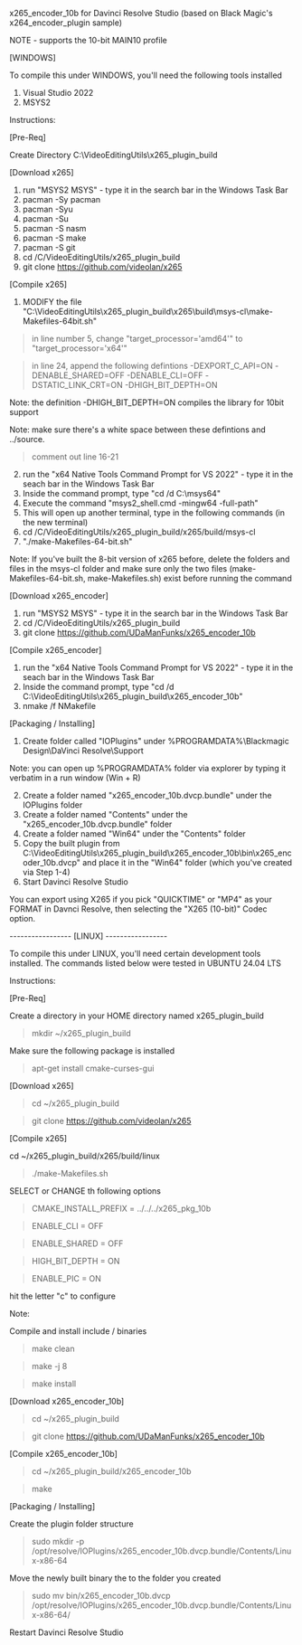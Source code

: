 x265_encoder_10b for Davinci Resolve Studio (based on Black Magic's x264_encoder_plugin sample)

NOTE - supports the 10-bit MAIN10 profile

[WINDOWS]

To compile this under WINDOWS, you'll need the following tools installed

1) Visual Studio 2022
2) MSYS2

Instructions:

[Pre-Req]

Create Directory C:\VideoEditingUtils\x265_plugin_build

[Download x265]

1) run "MSYS2 MSYS" - type it in the search bar in the Windows Task Bar
2) pacman -Sy pacman
3) pacman -Syu
4) pacman -Su
5) pacman -S nasm
6) pacman -S make
7) pacman -S git
8) cd /C/VideoEditingUtils/x265_plugin_build   
90) git clone https://github.com/videolan/x265

[Compile x265]

1) MODIFY the file "C:\VideoEditingUtils\x265_plugin_build\x265\build\msys-cl\make-Makefiles-64bit.sh"

> in line number 5, change "target_processor='amd64'" to "target_processor='x64'"

> in line 24, append the following defintions -DEXPORT_C_API=ON -DENABLE_SHARED=OFF -DENABLE_CLI=OFF -DSTATIC_LINK_CRT=ON -DHIGH_BIT_DEPTH=ON

Note: the definition -DHIGH_BIT_DEPTH=ON compiles the library for 10bit support

Note: make sure there's a white space between these defintions and ../source.  

> comment out line 16-21

2) run the "x64 Native Tools Command Prompt for VS 2022" - type it in the seach bar in the Windows Task Bar
3) Inside the command prompt, type "cd /d C:\msys64"
4) Execute the command "msys2_shell.cmd -mingw64 -full-path"
5) This will open up another terminal, type in the following commands (in the new terminal)
6) cd /C/VideoEditingUtils/x265_plugin_build/x265/build/msys-cl
7) "./make-Makefiles-64-bit.sh"

Note: If you've built the 8-bit version of x265 before, delete the folders and files in the msys-cl folder and make sure only the two files (make-Makefiles-64-bit.sh, make-Makefiles.sh) exist before running the command

[Download x265_encoder]

1) run "MSYS2 MSYS" - type it in the search bar in the Windows Task Bar
2) cd /C/VideoEditingUtils/x265_plugin_build
3) git clone https://github.com/UDaManFunks/x265_encoder_10b

[Compile x265_encoder]

1) run the "x64 Native Tools Command Prompt for VS 2022" - type it in the seach bar in the Windows Task Bar
2) Inside the command prompt, type "cd /d C:\VideoEditingUtils\x265_plugin_build\x265_encoder_10b"
3) nmake /f NMakefile
   
[Packaging / Installing]

1) Create folder called "IOPlugins" under %PROGRAMDATA%\Blackmagic Design\DaVinci Resolve\Support

  Note: you can open up %PROGRAMDATA% folder via explorer by typing it verbatim in a run window (Win + R) 

2) Create a folder named "x265_encoder_10b.dvcp.bundle" under the IOPlugins folder
3) Create a folder named "Contents" under the "x265_encoder_10b.dvcp.bundle" folder
4) Create a folder named "Win64" under the "Contents" folder
5) Copy the built plugin from C:\VideoEditingUtils\x265_plugin_build\x265_encoder_10b\bin\x265_encoder_10b.dvcp" and place it in the "Win64" folder (which you've created via Step 1-4)
6) Start Davinci Resolve Studio
   
You can export using X265 if you pick "QUICKTIME" or "MP4" as your FORMAT in Davnci Resolve, then selecting the "X265 (10-bit)" Codec option.

----------------- [LINUX] -----------------

To compile this under LINUX, you'll need certain development tools installed. The commands listed below were tested in UBUNTU 24.04 LTS

Instructions:

[Pre-Req]

Create a directory in your HOME directory named x265_plugin_build

> mkdir ~/x265_plugin_build

Make sure the following package is installed

> apt-get install cmake-curses-gui

[Download x265]

> cd ~/x265_plugin_build

> git clone https://github.com/videolan/x265

[Compile x265]

cd ~/x265_plugin_build/x265/build/linux

> ./make-Makefiles.sh

SELECT or CHANGE th following options

> CMAKE_INSTALL_PREFIX = ../../../x265_pkg_10b

> ENABLE_CLI = OFF

> ENABLE_SHARED = OFF

> HIGH_BIT_DEPTH = ON

> ENABLE_PIC = ON

hit the letter "c" to configure

Note:

Compile and install include / binaries

> make clean

> make -j 8

> make install

[Download x265_encoder_10b]

> cd ~/x265_plugin_build

> git clone https://github.com/UDaManFunks/x265_encoder_10b

[Compile x265_encoder_10b]

> cd ~/x265_plugin_build/x265_encoder_10b

> make

[Packaging / Installing]

Create the plugin folder structure

> sudo mkdir -p /opt/resolve/IOPlugins/x265_encoder_10b.dvcp.bundle/Contents/Linux-x86-64

Move the newly built binary the to the folder you created

> sudo mv bin/x265_encoder_10b.dvcp /opt/resolve/IOPlugins/x265_encoder_10b.dvcp.bundle/Contents/Linux-x86-64/

Restart Davinci Resolve Studio
